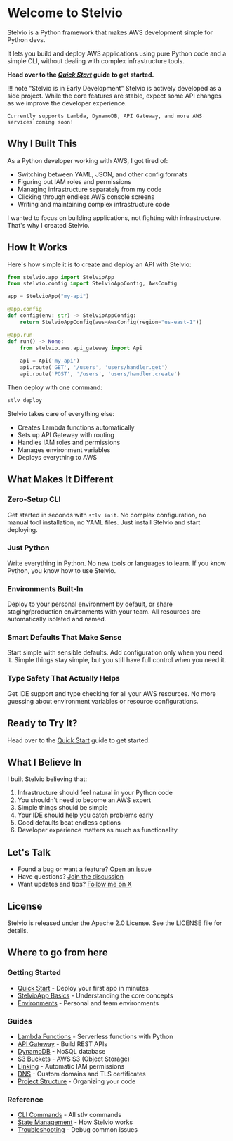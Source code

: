 # Welcome to Stelvio

Stelvio is a Python framework that makes AWS development simple for Python devs. 

It lets you build and deploy AWS applications using pure Python code and a simple CLI, without dealing with complex infrastructure tools.

**Head over to the _[Quick Start](getting-started/quickstart.md)_ guide to get started.**

!!! note "Stelvio is in Early Development"
    Stelvio is actively developed as a side project. While the core features are stable, expect some API changes as we improve the developer experience.
    
    Currently supports Lambda, DynamoDB, API Gateway, and more AWS services coming soon!

## Why I Built This

As a Python developer working with AWS, I got tired of:

- Switching between YAML, JSON, and other config formats
- Figuring out IAM roles and permissions
- Managing infrastructure separately from my code
- Clicking through endless AWS console screens
- Writing and maintaining complex infrastructure code

I wanted to focus on building applications, not fighting with infrastructure. That's 
why I created Stelvio.

## How It Works

Here's how simple it is to create and deploy an API with Stelvio:

```py
from stelvio.app import StelvioApp
from stelvio.config import StelvioAppConfig, AwsConfig

app = StelvioApp("my-api")

@app.config
def config(env: str) -> StelvioAppConfig:
    return StelvioAppConfig(aws=AwsConfig(region="us-east-1"))

@app.run
def run() -> None:
    from stelvio.aws.api_gateway import Api
    
    api = Api('my-api')
    api.route('GET', '/users', 'users/handler.get')
    api.route('POST', '/users', 'users/handler.create')
```

Then deploy with one command:
```bash
stlv deploy
```

Stelvio takes care of everything else:

- Creates Lambda functions automatically
- Sets up API Gateway with routing
- Handles IAM roles and permissions
- Manages environment variables
- Deploys everything to AWS

## What Makes It Different

### Zero-Setup CLI
Get started in seconds with `stlv init`. No complex configuration, no manual tool installation, no YAML files. Just install Stelvio and start deploying.

### Just Python
Write everything in Python. No new tools or languages to learn. If you know Python, you know how to use Stelvio.

### Environments Built-In
Deploy to your personal environment by default, or share staging/production environments with your team. All resources are automatically isolated and named.

### Smart Defaults That Make Sense
Start simple with sensible defaults. Add configuration only when you need it. Simple things stay simple, but you still have full control when you need it.

### Type Safety That Actually Helps
Get IDE support and type checking for all your AWS resources. No more guessing about environment variables or resource configurations.

## Ready to Try It?

Head over to the [Quick Start](getting-started/quickstart.md) guide to get started.

## What I Believe In

I built Stelvio believing that:

1. Infrastructure should feel natural in your Python code
2. You shouldn't need to become an AWS expert
3. Simple things should be simple
4. Your IDE should help you catch problems early
5. Good defaults beat endless options
6. Developer experience matters as much as functionality

## Let's Talk

- Found a bug or want a feature? [Open an issue](https://github.com/michal-stlv/stelvio/issues)
- Have questions? [Join the discussion](https://github.com/michal-stlv/stelvio/discussions)
- Want updates and tips? [Follow me on X](https://x.com/michal_stlv)

## License

Stelvio is released under the Apache 2.0 License. See the LICENSE file for details.

## Where to go from here

### Getting Started

- [Quick Start](getting-started/quickstart.md) - Deploy your first app in minutes
- [StelvioApp Basics](guides/stelvio-app.md) - Understanding the core concepts
- [Environments](guides/environments.md) - Personal and team environments

### Guides

- [Lambda Functions](guides/lambda.md) - Serverless functions with Python
- [API Gateway](guides/api-gateway.md) - Build REST APIs
- [DynamoDB](guides/dynamo-db.md) - NoSQL database
- [S3 Buckets](guides/s3.md) - AWS S3 (Object Storage)
- [Linking](guides/linking.md) - Automatic IAM permissions
- [DNS](guides/dns.md) - Custom domains and TLS certificates
- [Project Structure](guides/project-structure.md) - Organizing your code

### Reference

- [CLI Commands](guides/using-cli.md) - All stlv commands
- [State Management](guides/state-and-infrastructure.md) - How Stelvio works
- [Troubleshooting](guides/troubleshooting.md) - Debug common issues
